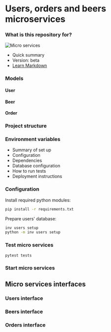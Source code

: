 # Users, orders and beers microservices

### What is this repository for?

![Micro services](https://miro.medium.com/proxy/1*xu1Ge_Cew0DHdSU6ETcpLQ.png)

* Quick summary
* Version: beta
* [Learn Markdown](https://bitbucket.org/tutorials/markdowndemo)

### Models
#### User

#### Beer

#### Order


### Project structure


### Environment variables
* Summary of set up
* Configuration
* Dependencies
* Database configuration
* How to run tests
* Deployment instructions


### Configuration
Install required python modules:
```bash
pip install -r requirements.txt
```

Prepare users' database:
```bash
inv users setup
python -m inv users setup
```

### Test micro services
```bash
pytest tests
```

### Start micro services

## Micro services interfaces
### Users interface

### Beers interface

### Orders interface

